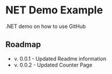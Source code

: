 # NET Demo Example 
.NET demo on how to use GitHub

## Roadmap
* v. 0.0.1 - Updated Readme information
* v. 0.0.2 - Updated Counter Page